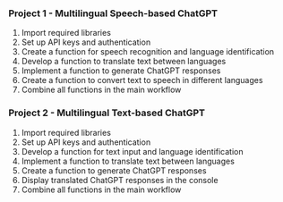 ### Project 1 - Multilingual Speech-based ChatGPT
1. Import required libraries
2. Set up API keys and authentication
3. Create a function for speech recognition and language identification
4. Develop a function to translate text between languages
5. Implement a function to generate ChatGPT responses
6. Create a function to convert text to speech in different languages
7. Combine all functions in the main workflow

### Project 2 - Multilingual Text-based ChatGPT
1. Import required libraries
2. Set up API keys and authentication
3. Develop a function for text input and language identification
4. Implement a function to translate text between languages
5. Create a function to generate ChatGPT responses
6. Display translated ChatGPT responses in the console
7. Combine all functions in the main workflow

